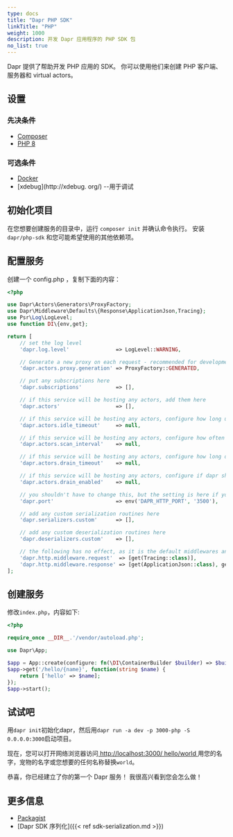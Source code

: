 ```yaml
---
type: docs
title: "Dapr PHP SDK"
linkTitle: "PHP"
weight: 1000
description: 开发 Dapr 应用程序的 PHP SDK 包
no_list: true
---
```


Dapr 提供了帮助开发 PHP 应用的 SDK。 你可以使用他们来创建 PHP 客户端、服务器和 virtual actors。

## 设置

### 先决条件

- [Composer](https://getcomposer.org/)
- [PHP 8](https://www.php.net/)

### 可选条件

- [Docker](https://www.docker.com/)
- [xdebug](http://xdebug. org/) --用于调试

## 初始化项目

在您想要创建服务的目录中，运行 `composer init` 并确认命令执行。 安装 `dapr/php-sdk` 和您可能希望使用的其他依赖项。

## 配置服务

创建一个 config.php ，复制下面的内容：

```php
<?php

use Dapr\Actors\Generators\ProxyFactory;
use Dapr\Middleware\Defaults\{Response\ApplicationJson,Tracing};
use Psr\Log\LogLevel;
use function DI\{env,get};

return [
    // set the log level
    'dapr.log.level'               => LogLevel::WARNING,

    // Generate a new proxy on each request - recommended for development
    'dapr.actors.proxy.generation' => ProxyFactory::GENERATED,

    // put any subscriptions here
    'dapr.subscriptions'           => [],

    // if this service will be hosting any actors, add them here
    'dapr.actors'                  => [],

    // if this service will be hosting any actors, configure how long until dapr should consider an actor idle
    'dapr.actors.idle_timeout'     => null,

    // if this service will be hosting any actors, configure how often dapr will check for idle actors 
    'dapr.actors.scan_interval'    => null,

    // if this service will be hosting any actors, configure how long dapr will wait for an actor to finish during drains
    'dapr.actors.drain_timeout'    => null,

    // if this service will be hosting any actors, configure if dapr should wait for an actor to finish
    'dapr.actors.drain_enabled'    => null,

    // you shouldn't have to change this, but the setting is here if you need to
    'dapr.port'                    => env('DAPR_HTTP_PORT', '3500'),

    // add any custom serialization routines here
    'dapr.serializers.custom'      => [],

    // add any custom deserialization routines here
    'dapr.deserializers.custom'    => [],

    // the following has no effect, as it is the default middlewares and processed in order specified
    'dapr.http.middleware.request'  => [get(Tracing::class)],
    'dapr.http.middleware.response' => [get(ApplicationJson::class), get(Tracing::class)],
];
```

## 创建服务

修改`index.php`，内容如下:

```php
<?php

require_once __DIR__.'/vendor/autoload.php';

use Dapr\App;

$app = App::create(configure: fn(\DI\ContainerBuilder $builder) => $builder->addDefinitions(__DIR__ . '/config.php'));
$app->get('/hello/{name}', function(string $name) {
    return ['hello' => $name];
});
$app->start();
```

## 试试吧

用` dapr init `初始化dapr，然后用` dapr run -a dev -p 3000-php -S 0.0.0.0:3000 `启动项目。

现在，您可以打开网络浏览器访问[ http://localhost:3000/ hello/world ](http://localhost:3000/hello/world)用您的名字，宠物的名字或您想要的任何名称替换` world `。

恭喜，你已经建立了你的第一个 Dapr 服务！ 我很高兴看到您会怎么做！

## 更多信息

- [Packagist](https://packagist.org/packages/dapr/php-sdk)
- [Dapr SDK 序列化]({{< ref sdk-serialization.md >}})
